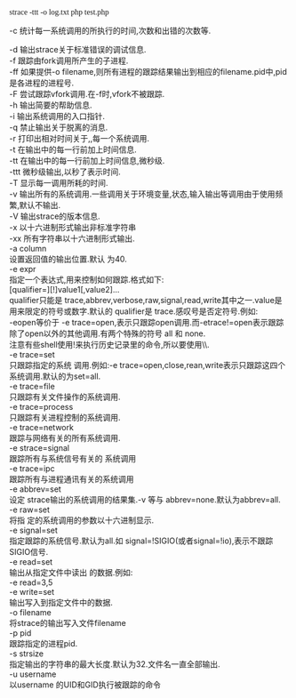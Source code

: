 <p>
	<span class="pln" style="font-family:Consolas, Menlo, Monaco, &quot;font-size:13.568px;white-space:pre;">strace </span><span class="pun" style="font-family:Consolas, Menlo, Monaco, &quot;font-size:13.568px;white-space:pre;">-</span><span class="pln" style="font-family:Consolas, Menlo, Monaco, &quot;font-size:13.568px;white-space:pre;">ttt </span><span class="pun" style="font-family:Consolas, Menlo, Monaco, &quot;font-size:13.568px;white-space:pre;">-</span><span class="pln" style="font-family:Consolas, Menlo, Monaco, &quot;font-size:13.568px;white-space:pre;">o log</span><span class="pun" style="font-family:Consolas, Menlo, Monaco, &quot;font-size:13.568px;white-space:pre;">.</span><span class="pln" style="font-family:Consolas, Menlo, Monaco, &quot;font-size:13.568px;white-space:pre;">txt php test</span><span class="pun" style="font-family:Consolas, Menlo, Monaco, &quot;font-size:13.568px;white-space:pre;">.</span><span class="pln" style="font-family:Consolas, Menlo, Monaco, &quot;font-size:13.568px;white-space:pre;">php </span>
</p>
<p>
	-c 统计每一系统调用的所执行的时间,次数和出错的次数等.&nbsp;
</p>
-d 输出strace关于标准错误的调试信息.&nbsp;<br />
-f 跟踪由fork调用所产生的子进程.&nbsp;<br />
-ff 如果提供-o filename,则所有进程的跟踪结果输出到相应的filename.pid中,pid是各进程的进程号.&nbsp;<br />
-F 尝试跟踪vfork调用.在-f时,vfork不被跟踪.&nbsp;<br />
-h 输出简要的帮助信息.&nbsp;<br />
-i 输出系统调用的入口指针.&nbsp;<br />
-q 禁止输出关于脱离的消息.&nbsp;<br />
-r 打印出相对时间关于,,每一个系统调用.&nbsp;<br />
-t 在输出中的每一行前加上时间信息.&nbsp;<br />
-tt 在输出中的每一行前加上时间信息,微秒级.&nbsp;<br />
-ttt 微秒级输出,以秒了表示时间.&nbsp;<br />
-T 显示每一调用所耗的时间.&nbsp;<br />
-v 输出所有的系统调用.一些调用关于环境变量,状态,输入输出等调用由于使用频繁,默认不输出.&nbsp;<br />
-V 输出strace的版本信息.&nbsp;<br />
-x 以十六进制形式输出非标准字符串&nbsp;<br />
-xx 所有字符串以十六进制形式输出.&nbsp;<br />
-a column&nbsp;<br />
设置返回值的输出位置.默认 为40.&nbsp;<br />
-e expr&nbsp;<br />
指定一个表达式,用来控制如何跟踪.格式如下:&nbsp;<br />
[qualifier=][!]value1[,value2]...&nbsp;<br />
qualifier只能是 trace,abbrev,verbose,raw,signal,read,write其中之一.value是用来限定的符号或数字.默认的 qualifier是 trace.感叹号是否定符号.例如:&nbsp;<br />
-eopen等价于 -e trace=open,表示只跟踪open调用.而-etrace!=open表示跟踪除了open以外的其他调用.有两个特殊的符号 all 和 none.&nbsp;<br />
注意有些shell使用!来执行历史记录里的命令,所以要使用\\.&nbsp;<br />
-e trace=set&nbsp;<br />
只跟踪指定的系统 调用.例如:-e trace=open,close,rean,write表示只跟踪这四个系统调用.默认的为set=all.&nbsp;<br />
-e trace=file&nbsp;<br />
只跟踪有关文件操作的系统调用.&nbsp;<br />
-e trace=process&nbsp;<br />
只跟踪有关进程控制的系统调用.&nbsp;<br />
-e trace=network&nbsp;<br />
跟踪与网络有关的所有系统调用.&nbsp;<br />
-e strace=signal&nbsp;<br />
跟踪所有与系统信号有关的 系统调用&nbsp;<br />
-e trace=ipc&nbsp;<br />
跟踪所有与进程通讯有关的系统调用&nbsp;<br />
-e abbrev=set&nbsp;<br />
设定 strace输出的系统调用的结果集.-v 等与 abbrev=none.默认为abbrev=all.&nbsp;<br />
-e raw=set&nbsp;<br />
将指 定的系统调用的参数以十六进制显示.&nbsp;<br />
-e signal=set&nbsp;<br />
指定跟踪的系统信号.默认为all.如 signal=!SIGIO(或者signal=!io),表示不跟踪SIGIO信号.&nbsp;<br />
-e read=set&nbsp;<br />
输出从指定文件中读出 的数据.例如:&nbsp;<br />
-e read=3,5&nbsp;<br />
-e write=set&nbsp;<br />
输出写入到指定文件中的数据.&nbsp;<br />
-o filename&nbsp;<br />
将strace的输出写入文件filename&nbsp;<br />
-p pid&nbsp;<br />
跟踪指定的进程pid.&nbsp;<br />
-s strsize&nbsp;<br />
指定输出的字符串的最大长度.默认为32.文件名一直全部输出.&nbsp;<br />
-u username&nbsp;<br />
以username 的UID和GID执行被跟踪的命令<br />